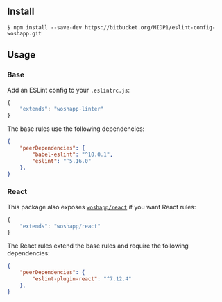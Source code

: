 ## Install

```
$ npm install --save-dev https://bitbucket.org/MIDP1/eslint-config-woshapp.git
```


## Usage

### Base
Add an ESLint config to your `.eslintrc.js`:

```javascript
{
    "extends": "woshapp-linter"
}
```

The base rules use the following dependencies:
```json
{
    "peerDependencies": {
        "babel-eslint": "^10.0.1",
        "eslint": "^5.16.0"
    },
}
```

### React
This package also exposes [`woshapp/react`](react.js) if you want React rules:

```javascript
{
    "extends": "woshapp/react"
}
```

The React rules extend the base rules and require the following dependencies:

```json
{
    "peerDependencies": {
        "eslint-plugin-react": "^7.12.4"
    },
}
```
